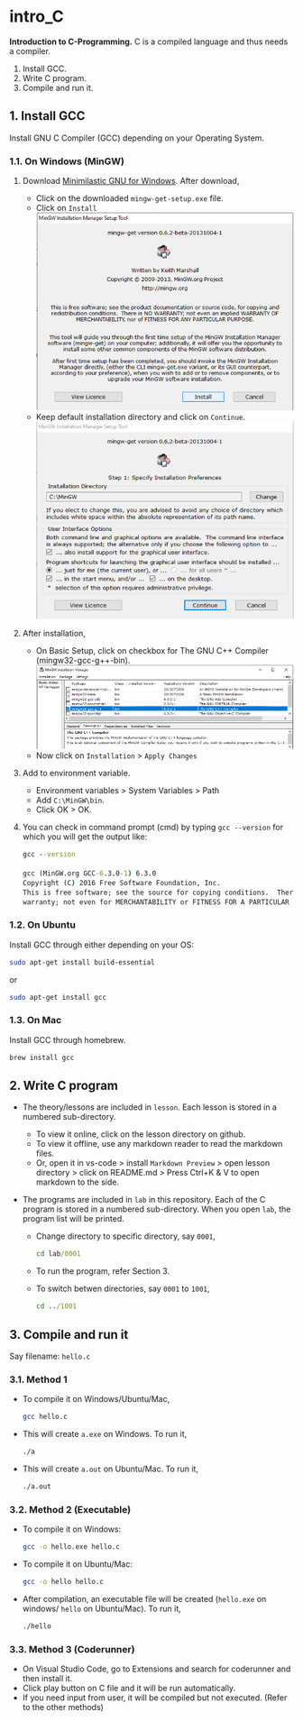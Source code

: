 # intro_C

**Introduction to C-Programming.** C is a compiled language and thus needs a compiler.

1. Install GCC.
2. Write C program.
3. Compile and run it.

## 1. Install GCC

Install GNU C Compiler (GCC) depending on your Operating System.

### 1.1. On Windows (MinGW)

1. Download [Minimilastic GNU for Windows](https://sourceforge.net/projects/mingw/files/latest/download). After download,
   - Click on the downloaded `mingw-get-setup.exe` file.
   - Click on `Install`
     ![install](./images/1_install.png)
   - Keep default installation directory and click on `Continue`.
     ![install](./images/2_continue.png)
2. After installation,
   - On Basic Setup, click on checkbox for The GNU C++ Compiler (mingw32-gcc-g++-bin).
     ![install](./images/3_setup.png)
   - Now click on `Installation` > `Apply Changes`
3. Add to environment variable.
   - Environment variables > System Variables > Path
   - Add `C:\MinGW\bin`.
   - Click OK > OK.
4. You can check in command prompt (cmd) by typing `gcc --version` for which you will get the output like:

   ```cmd
   gcc --version

   gcc (MinGW.org GCC-6.3.0-1) 6.3.0
   Copyright (C) 2016 Free Software Foundation, Inc.
   This is free software; see the source for copying conditions.  There is NO
   warranty; not even for MERCHANTABILITY or FITNESS FOR A PARTICULAR PURPOSE.
   ```

### 1.2. On Ubuntu

Install GCC through either depending on your OS:

```bash
sudo apt-get install build-essential
```

or

```bash
sudo apt-get install gcc
```

### 1.3. On Mac

Install GCC through homebrew.

```zsh
brew install gcc
```

## 2. Write C program

- The theory/lessons are included in `lesson`. Each lesson is stored in a numbered sub-directory.
  - To view it online, click on the lesson directory on github.
  - To view it offline, use any markdown reader to read the markdown files.
  - Or, open it in vs-code > install `Markdown Preview` > open lesson directory > click on README.md > Press Ctrl+K & V to open markdown to the side.
- The programs are included in `lab` in this repository. Each of the C program is stored in a numbered sub-directory. When you open `lab`, the program list will be printed.

  - Change directory to specific directory, say `0001`,

    ```cmd
    cd lab/0001
    ```

  - To run the program, refer Section 3.
  - To switch betwen directories, say `0001` to `1001`,

    ```cmd
    cd ../1001
    ```

## 3. Compile and run it

Say filename: `hello.c`

### 3.1. Method 1

- To compile it on Windows/Ubuntu/Mac,

  ```bash
  gcc hello.c
  ```

- This will create `a.exe` on Windows. To run it,

  ```bash
  ./a
  ```

- This will create `a.out` on Ubuntu/Mac. To run it,

  ```sh
  ./a.out
  ```

### 3.2. Method 2 (Executable)

- To compile it on Windows:

  ```bash
  gcc -o hello.exe hello.c
  ```

- To compile it on Ubuntu/Mac:

  ```bash
  gcc -o hello hello.c
  ```

- After compilation, an executable file will be created (`hello.exe` on windows/ `hello` on Ubuntu/Mac). To run it,

  ```bash
  ./hello
  ```

### 3.3. Method 3 (Coderunner)

- On Visual Studio Code, go to Extensions and search for coderunner and then install it.
- Click play button on C file and it will be run automatically.
- If you need input from user, it will be compiled but not executed. (Refer to the other methods)
